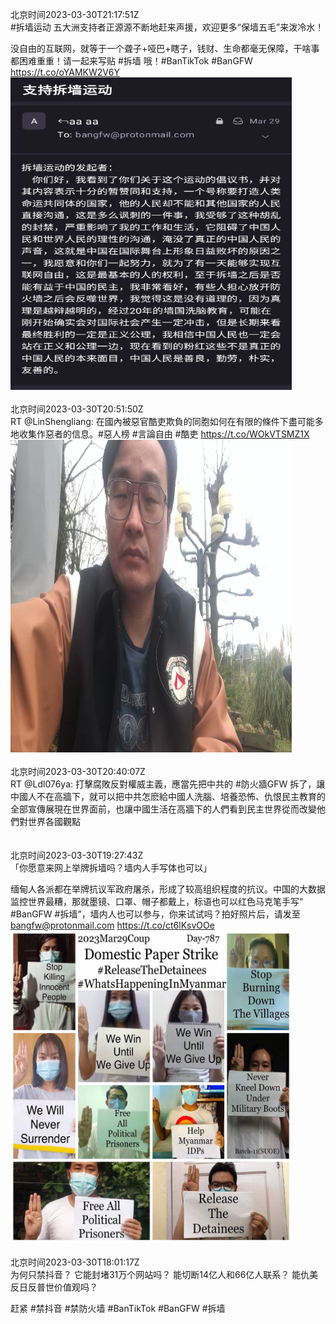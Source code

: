 北京时间2023-03-30T21:17:51Z<br>#拆墙运动 五大洲支持者正源源不断地赶来声援，欢迎更多“保墙五毛”来泼冷水！

没自由的互联网，就等于一个聋子+哑巴+瞎子，钱财、生命都毫无保障，干啥事都困难重重！请一起来写贴 #拆墙 哦！#BanTikTok #BanGFW https://t.co/oYAMKW2V6Y<br><img src='/temp/image/2023/w-Month-3/1641429532317204481_0.jpg' width='450' height='500'><br><br>北京时间2023-03-30T20:51:50Z<br>RT @LinShengliang: 在國內被惡官酷吏欺負的同胞如何在有限的條件下盡可能多地收集作惡者的信息。#惡人榜 #言論自由 #酷吏 https://t.co/WOkVTSMZ1X<br><img src='/temp/video/2023/w-Month-3/au-Day-30/BanGFW2/1641422984400490496_0.jpg' width='450' height='500'><br><br>北京时间2023-03-30T20:40:07Z<br>RT @Ldl076ya: 打擊腐敗反對權威主義，應當先把中共的 #防火牆GFW 拆了，讓中國人不在高牆下，就可以把中共怎麽給中國人洗腦、培養恐怖、仇恨民主教育的全部宣傳展現在世界面前，也讓中國生活在高牆下的人們看到民主世界從而改變他們對世界各國觀點<br><br><br>北京时间2023-03-30T19:27:43Z<br>「你愿意来网上举牌拆墙吗？墙内人手写体也可以」

缅甸人各派都在举牌抗议军政府屠杀，形成了较高组织程度的抗议。中国的大数据监控世界最糟，那就墨镜、口罩、帽子都戴上，标语也可以红色马克笔手写“ #BanGFW #拆墙”，墙内人也可以参与，你来试试吗？拍好照片后，请发至 bangfw@protonmail.com https://t.co/ct6lKsvOOe<br><img src='/temp/image/2023/w-Month-3/1641401815769174017_0.jpg' width='450' height='500'><br><br>北京时间2023-03-30T18:01:17Z<br>为何只禁抖音？
它能封堵31万个网站吗？
能切断14亿人和66亿人联系？
能仇美反日反普世价值观吗？

赶紧 #禁抖音 #禁防火墙 
#BanTikTok #BanGFW #拆墙<br><br><br>